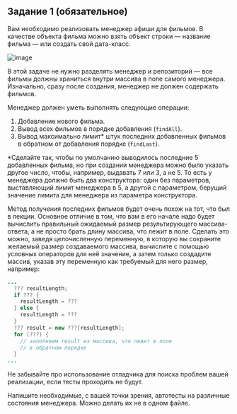 ## Задание 1 (обязательное)

Вам необходимо реализовать менеджер афиши для фильмов. В качестве объекта фильма можно взять объект строки — название фильма — или создать свой дата-класс.

![image](https://user-images.githubusercontent.com/53707586/152697921-e71d853c-aa2e-482b-be61-39e6c2cfb0b1.png)

В этой задаче не нужно разделять менеджер и репозиторий — все фильмы должны храниться внутри массива в поле самого менеджера. Изначально, сразу после создания, менеджер не должен содержать фильмов.

Менеджер должен уметь выполнять следующие операции:
1. Добавление нового фильма.
2. Вывод всех фильмов в порядке добавления (`findAll`).
3. Вывод максимально лимит* штук последних добавленных фильмов в обратном от добавления порядке (`findLast`).

*Сделайте так, чтобы по умолчанию выводилось последние 5 добавленных фильма, но при создании менеджера можно было указать другое число, чтобы, например, выдавать 7 или 3, а не 5. То есть у менеджера должно быть два конструктора: один без параметров, выставляющий лимит менеджера в 5, а другой с параметром, берущий значение лимита для менеджера из параметра конструктора.

Метод получения последних фильмов будет очень похож на тот, что был в лекции. Основное отличие в том, что вам в его начале надо будет вычислить правильный ожидаемый размер результирующего массива-ответа, а не просто брать длину массива, что лежит в поле. Сделать это можно, заведя целочисленную переменную, в которую вы сохраните желаемый размер создаваемого массива, вычислите с помощью условных операторов для неё значение, а затем только создадите массив, указав эту переменную как требуемый для него размер, например:

```java
...
  ??? resultLength;
  if ??? {
    resultLength = ???
  } else {
    resultLength = ???
  }
  ??? result = new ???[resultLength];
  for (???) {
    // заполняем result из массива, что лежит в поле
    // в обратном порядке
  }
...
```

Не забывайте про использование отладчика для поиска проблем вашей реализации, если тесты проходить не будут.

Напишите необходимые, с вашей точки зрения, автотесты на различные состояния менеджера. Можно делать их не в одном файле.